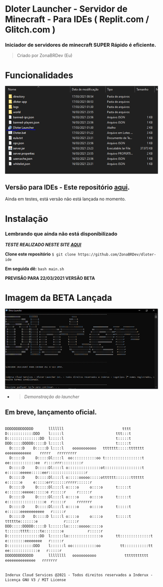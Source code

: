 # Dloter Launcher - Servidor de Minecraft - Para IDEs ( Replit.com / Glitch.com )

### Iniciador de servidores de minecraft SUPER Rápido é eficiente.


> Criado por ZonaBRDev (Eu)


# Funcionalidades
![app](https://github.com/ZonaBRDev/dloter-max/blob/main/prints/dloter-assets9899656500.PNG)

## Versão para IDEs - Este repositório [aqui](https://github.com/ZonaBRDev/dloter-ide).

Ainda em testes, está versão não está lançada no momento.


# Instalação

### Lembrando que ainda não está disponibilizado

***TESTE REALIZADO NESTE SITE [AQUI](replit.com)***

**Clone este repositório**
``$ git clone https://github.com/ZonaBRDev/dloter-ide``

**Em seguida dê:**
``bash main.sh``


**PREVISÃO PARA 22/03/2021 VERSÃO BETA**

# Imagem da BETA Lançada

![appses](https://github.com/ZonaBRDev/dloter-max/blob/main/prints/dloter546541865.PNG)

- > _Demonstração do launcher_

## Em breve, lançamento oficial.







```                                                                                                          
                                                                                                            
DDDDDDDDDDDDD       lllllll                           tttt                                                  
D::::::::::::DDD    l:::::l                        ttt:::t                                                  
D:::::::::::::::DD  l:::::l                        t:::::t                                                  
DDD:::::DDDDD:::::D l:::::l                        t:::::t                                                  
  D:::::D    D:::::D l::::l    ooooooooooo   ttttttt:::::ttttttt        eeeeeeeeeeee    rrrrr   rrrrrrrrr   
  D:::::D     D:::::Dl::::l  oo:::::::::::oo t:::::::::::::::::t      ee::::::::::::ee  r::::rrr:::::::::r  
  D:::::D     D:::::Dl::::l o:::::::::::::::ot:::::::::::::::::t     e::::::eeeee:::::eer:::::::::::::::::r 
  D:::::D     D:::::Dl::::l o:::::ooooo:::::otttttt:::::::tttttt    e::::::e     e:::::err::::::rrrrr::::::r
  D:::::D     D:::::Dl::::l o::::o     o::::o      t:::::t          e:::::::eeeee::::::e r:::::r     r:::::r
  D:::::D     D:::::Dl::::l o::::o     o::::o      t:::::t          e:::::::::::::::::e  r:::::r     rrrrrrr
  D:::::D     D:::::Dl::::l o::::o     o::::o      t:::::t          e::::::eeeeeeeeeee   r:::::r            
  D:::::D    D:::::D l::::l o::::o     o::::o      t:::::t    tttttte:::::::e            r:::::r            
DDD:::::DDDDD:::::D l::::::lo:::::ooooo:::::o      t::::::tttt:::::te::::::::e           r:::::r            
D:::::::::::::::DD  l::::::lo:::::::::::::::o      tt::::::::::::::t e::::::::eeeeeeee   r:::::r            
D::::::::::::DDD    l::::::l oo:::::::::::oo         tt:::::::::::tt  ee:::::::::::::e   r:::::r            
DDDDDDDDDDDDD       llllllll   ooooooooooo             ttttttttttt      eeeeeeeeeeeeee   rrrrrrr            
                                                                                                            
                                                                        
Inderux Cloud Services @2021 - Todos direitos reservados a Inderux - Licença GNU V3 / MIT License                                    
```

